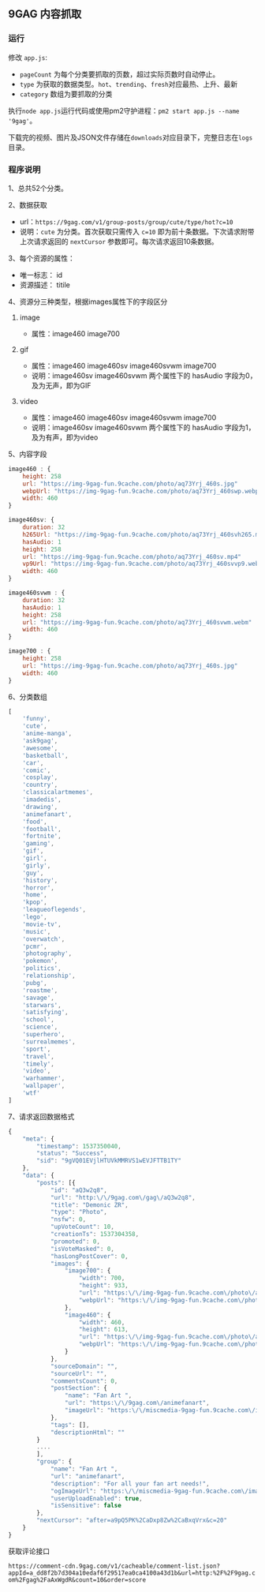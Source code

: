 ## 9GAG 内容抓取

### 运行

修改 `app.js`:

* `pageCount` 为每个分类要抓取的页数，超过实际页数时自动停止。
* `type` 为获取的数据类型。`hot`、`trending`、`fresh`对应最热、上升、最新
* `category` 数组为要抓取的分类

执行`node app.js`运行代码或使用pm2守护进程：`pm2 start app.js --name '9gag'`。

下载完的视频、图片及JSON文件存储在`downloads`对应目录下，完整日志在`logs`目录。

### 程序说明

1、总共52个分类。

2、数据获取

* url：`https://9gag.com/v1/group-posts/group/cute/type/hot?c=10`
* 说明：`cute` 为分类。首次获取只需传入 `c=10` 即为前十条数据。下次请求附带上次请求返回的 `nextCursor` 参数即可。每次请求返回10条数据。

3、每个资源的属性：

* 唯一标志： id
* 资源描述： titile


4、资源分三种类型，根据images属性下的字段区分

1. image
    * 属性：image460    image700
2. gif
    * 属性：image460    image460sv  image460svwm    image700  
    * 说明：image460sv image460svwm 两个属性下的 hasAudio 字段为0，及为无声，即为GIF

3. video
    * 属性：image460    image460sv  image460svwm   image700
    * 说明：image460sv image460svwm 两个属性下的 hasAudio 字段为1，及为有声，即为video

5、内容字段

```js
image460 : {
    height: 258
    url: "https://img-9gag-fun.9cache.com/photo/aq73Yrj_460s.jpg"
    webpUrl: "https://img-9gag-fun.9cache.com/photo/aq73Yrj_460swp.webp"
    width: 460
}

image460sv: {
    duration: 32
    h265Url: "https://img-9gag-fun.9cache.com/photo/aq73Yrj_460svh265.mp4"
    hasAudio: 1
    height: 258
    url: "https://img-9gag-fun.9cache.com/photo/aq73Yrj_460sv.mp4"
    vp9Url: "https://img-9gag-fun.9cache.com/photo/aq73Yrj_460svvp9.webm"
    width: 460
}

image460svwm : {
    duration: 32
    hasAudio: 1
    height: 258
    url: "https://img-9gag-fun.9cache.com/photo/aq73Yrj_460svwm.webm"
    width: 460
}

image700 : {
    height: 258
    url: "https://img-9gag-fun.9cache.com/photo/aq73Yrj_460s.jpg"
    width: 460
}

```

6、分类数组

```js
[
    'funny',
    'cute',
    'anime-manga',
    'ask9gag',
    'awesome',
    'basketball',
    'car',
    'comic',
    'cosplay',
    'country',
    'classicalartmemes',
    'imadedis',
    'drawing',
    'animefanart',
    'food',
    'football',
    'fortnite',
    'gaming',
    'gif',
    'girl',
    'girly',
    'guy',
    'history',
    'horror',
    'home',
    'kpop',
    'leagueoflegends',
    'lego',
    'movie-tv',
    'music',
    'overwatch',
    'pcmr',
    'photography',
    'pokemon',
    'politics',
    'relationship',
    'pubg',
    'roastme',
    'savage',
    'starwars',
    'satisfying',
    'school',
    'science',
    'superhero',
    'surrealmemes',
    'sport',
    'travel',
    'timely',
    'video',
    'warhammer',
    'wallpaper',
    'wtf'
]
```

7、请求返回数据格式

```js
{
    "meta": {
        "timestamp": 1537350040,
        "status": "Success",
        "sid": "9gVQ01EVjlHTUVkMMRVS1wEVJFTTB1TY"
    },
    "data": {
        "posts": [{
            "id": "aQ3w2q8",
            "url": "http:\/\/9gag.com\/gag\/aQ3w2q8",
            "title": "Demonic ZR",
            "type": "Photo",
            "nsfw": 0,
            "upVoteCount": 10,
            "creationTs": 1537304358,
            "promoted": 0,
            "isVoteMasked": 0,
            "hasLongPostCover": 0,
            "images": {
                "image700": {
                    "width": 700,
                    "height": 933,
                    "url": "https:\/\/img-9gag-fun.9cache.com\/photo\/aQ3w2q8_700b.jpg",
                    "webpUrl": "https:\/\/img-9gag-fun.9cache.com\/photo\/aQ3w2q8_700bwp.webp"
                },
                "image460": {
                    "width": 460,
                    "height": 613,
                    "url": "https:\/\/img-9gag-fun.9cache.com\/photo\/aQ3w2q8_460s.jpg",
                    "webpUrl": "https:\/\/img-9gag-fun.9cache.com\/photo\/aQ3w2q8_460swp.webp"
                }
            },
            "sourceDomain": "",
            "sourceUrl": "",
            "commentsCount": 0,
            "postSection": {
                "name": "Fan Art ",
                "url": "https:\/\/9gag.com\/animefanart",
                "imageUrl": "https:\/\/miscmedia-9gag-fun.9cache.com\/images\/thumbnail-facebook\/1530063695.5011_DE9YhE_100x100.jpg"
            },
            "tags": [],
            "descriptionHtml": ""
        }
        ....
        ],
        "group": {
            "name": "Fan Art ",
            "url": "animefanart",
            "description": "For all your fan art needs!",
            "ogImageUrl": "https:\/\/miscmedia-9gag-fun.9cache.com\/images\/thumbnail-facebook\/1530063695.5011_DE9YhE_100x100.jpg",
            "userUploadEnabled": true,
            "isSensitive": false
        },
        "nextCursor": "after=a9pQ5PK%2CaDxp8Zw%2CaBxqVrx&c=20"
    }
}
```

获取评论接口


`https://comment-cdn.9gag.com/v1/cacheable/comment-list.json?appId=a_dd8f2b7d304a10edaf6f29517ea0ca4100a43d1b&url=http:%2F%2F9gag.com%2Fgag%2FaAxWgdR&count=10&order=score`